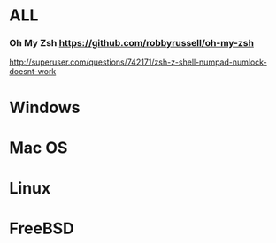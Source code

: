 # ALL
### Oh My Zsh https://github.com/robbyrussell/oh-my-zsh

http://superuser.com/questions/742171/zsh-z-shell-numpad-numlock-doesnt-work


# Windows

# Mac OS

# Linux

# FreeBSD
